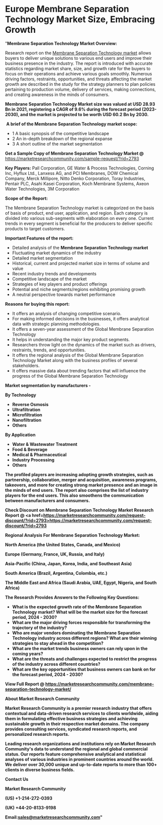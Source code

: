 # Europe Membrane Separation Technology Market Size, Embracing Growth
"<strong>Membrane Separation Technology Market Overview:</strong>

Research report on the <a href=https://marketresearchcommunity.com/membrane-separation-technology-market/>Membrane Separation Technology market</a> allows buyers to deliver unique solutions to various end users and improve their business presence in the industry. The report is introduced with accurate statistics regarding market share, size, and growth rate for the buyers to focus on their operations and achieve various goals smoothly. Numerous driving factors, restraints, opportunities, and threats affecting the market growth are described in the study for the strategy planners to plan policies pertaining to production volume, delivery of services, making connections, and creating awareness in the minds of consumers.

<strong>Membrane Separation Technology Market size was valued at USD 28.93 Bn in 2021, registering a CAGR of 9.6% during the forecast period (2023-2030), and the market is projected to be worth USD 60.2 Bn by 2030.</strong>

 <Strong>A brief of the Membrane Separation Technology market scope:</Strong>
<ul>
 <li>1  A basic synopsis of the competitive landscape</li>
 <li>2  An in-depth breakdown of the regional expanse</li>
 <li>3  A short outline of the market segmentation</li>
</ul>
<strong>Get a Sample Copy of Membrane Separation Technology Market @ </b></strong><a href=https://marketresearchcommunity.com/sample-request/?rid=2793><u>https://marketresearchcommunity.com/sample-request/?rid=2793</u></a>

<strong>Key Players:</strong> 
Pall Corporation, GE Water &amp; Process Technologies, Corning Inc, Hyflux Ltd., Lanxess AG, and PCI Membranes, DOW Chemical Company, Merck Millipore, Nitto Denko Corporation, Toray Industries, Pentair PLC, Asahi Kasei Corporation, Koch Membrane Systems, Axeon Water Technologies, 3M Corporation

<strong>Scope of the Report:</strong>

The Membrane Separation Technology market is categorized on the basis of basis of product, end user, application, and region. Each category is divided into various sub-segments with elaboration on every one. Current trends in every segment is beneficial for the producers to deliver specific products to target customers.

<strong><b>Important Features of the report:</b></strong>
<ul>
  <li>Detailed analysis of the <strong><b>Membrane Separation Technology </b></strong><strong><b>market</b></strong></li>
  <li>Fluctuating market dynamics of the industry</li>
  <li>Detailed market segmentation</li>
  <li>Historical, current and projected market size in terms of volume and value</li>
  <li>Recent industry trends and developments</li>
  <li>Competitive landscape of the market</li>
  <li>Strategies of key players and product offerings</li>
  <li>Potential and niche segments/regions exhibiting promising growth</li>
  <li>A neutral perspective towards market performance</li>
</ul>
<strong><b>Reasons for buying this report:</b></strong>
<ul>
  <li>It offers an analysis of changing competitive scenario.</li>
  <li>For making informed decisions in the businesses, it offers analytical data with strategic planning methodologies.</li>
  <li>It offers a seven-year assessment of the Global Membrane Separation Technology</li>
  <li>It helps in understanding the major key product segments.</li>
  <li>Researchers throw light on the dynamics of the market such as drivers, restraints, trends, and opportunities.</li>
  <li>It offers the regional analysis of the Global Membrane Separation Technology Market along with the business profiles of several stakeholders.</li>
  <li>It offers massive data about trending factors that will influence the progress of the Global Membrane Separation Technology</li>
</ul>

<strong>Market segmentation by manufacturers -</strong>


<strong><strong>By Technology</strong></h4>
<ul>
 	<li>Reverse Osmosis</li>
 	<li>Ultrafiltration</li>
 	<li>Microfiltration</li>
 	<li>Nanofiltration</li>
 	<li>Others</li>
</ul>
<strong><strong>By Application</strong></h4>
<ul>
 	<li>Water &amp; Wastewater Treatment</li>
 	<li>Food &amp; Beverage</li>
 	<li>Medical &amp; Pharmaceutical</li>
 	<li>Industry Processing</li>
 	<li>Others</li>
</ul>

The profiled players are increasing adopting growth strategies, such as partnership, collaboration, merger and acquisition, awareness programs, takeovers, and more for creating strong market presence and an image in the minds of end users. The report also comprises the list of industry players for the end users. This also smoothens the communication between manufacturers and consumers.

<strong><b>Check Discount on Membrane Separation Technology Market Research Report @ </b></strong><a href=https://marketresearchcommunity.com/request-discount/?rid=2793><u>https://marketresearchcommunity.com/request-discount/?rid=2793</u></a>

<strong>Regional Analysis For Membrane Separation Technology Market:</strong>

<strong>North America</strong> (the United States, Canada, and Mexico)

<strong>Europe</strong> (Germany, France, UK, Russia, and Italy)

<strong>Asia-Pacific</strong> (China, Japan, Korea, India, and Southeast Asia)

<strong>South America</strong> (Brazil, Argentina, Colombia, etc.)

<strong>The Middle East and Africa</strong> (Saudi Arabia, UAE, Egypt, Nigeria, and South Africa)

<strong>The Research Provides Answers to the Following Key Questions:</strong>
<ul>
 	<li>What is the expected growth rate of the Membrane Separation Technology market? What will be the market size for the forecast period, 2024 - 2030?</li>
 	<li>What are the major driving forces responsible for transforming the trajectory of the industry?</li>
 	<li>Who are major vendors dominating the Membrane Separation Technology industry across different regions? What are their winning strategies to stay ahead in the competition?</li>
 	<li>What are the market trends business owners can rely upon in the coming years?</li>
 	<li>What are the threats and challenges expected to restrict the progress of the industry across different countries?</li>
 	<li>What are the key opportunities that business owners can bank on for the forecast period, 2024 - 2030?</li>
</ul>

<strong>View Full Report @</strong> <a href=https://marketresearchcommunity.com/membrane-separation-technology-market/>https://marketresearchcommunity.com/membrane-separation-technology-market/</a>

<strong>About Market Research Community</strong>

Market Research Community is a premier research industry that offers contextual and data-driven research services to clients worldwide, aiding them in formulating effective business strategies and achieving sustainable growth in their respective market domains. The company provides consulting services, syndicated research reports, and personalized research reports.

Leading research organizations and institutions rely on Market Research Community's data to understand the regional and global commercial status. Our reports feature comprehensive analytical and statistical analyses of various industries in prominent countries around the world. We deliver over 30,000 unique and up-to-date reports to more than 100+ clients in diverse business fields.

<strong>Contact Us</strong>

<strong>Market Research Community</strong>

(US) +1-214-272-0393

(UK) +44-20-8133-9198

<strong>Email:</strong>sales@marketresearchcommunity.com"
